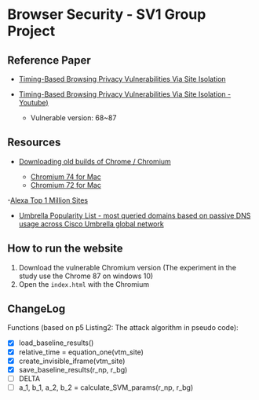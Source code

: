 # Browser Security - SV1 Group Project

## Reference Paper

- [Timing-Based Browsing Privacy Vulnerabilities Via Site Isolation](https://www.microsoft.com/en-us/research/uploads/prod/2021/10/SiteIsolationTimingChannel-cam-ready-2.pdf)

- [Timing-Based Browsing Privacy Vulnerabilities Via Site Isolation - Youtube)](https://youtu.be/e8VumSQUASI)
  - Vulnerable version: 68~87

## Resources

- [Downloading old builds of Chrome / Chromium](https://www.chromium.org/getting-involved/download-chromium/)

  - [Chromium 74 for Mac](https://commondatastorage.googleapis.com/chromium-browser-snapshots/index.html?prefix=Mac/638880/)
  - [Chromium 72 for Mac](https://commondatastorage.googleapis.com/chromium-browser-snapshots/index.html?prefix=Mac/612451/)

-[Alexa Top 1 Million Sites](https://gist.github.com/chilts/7229605)

- [Umbrella Popularity List - most queried domains based on passive DNS usage across Cisco Umbrella global network ](https://s3-us-west-1.amazonaws.com/umbrella-static/index.html)

## How to run the website

1. Download the vulnerable Chromium version (The experiment in the study use the Chrome 87 on windows 10)
2. Open the `index.html` with the Chromium

## ChangeLog

Functions (based on p5 Listing2: The attack algorithm in pseudo code):

- [x] load_baseline_results()
- [x] relative_time = equation_one(vtm_site)
- [x] create_invisible_iframe(vtm_site)
- [x] save_baseline_results(r_np, r_bg)
- [ ] DELTA
- [ ] a_1, b_1, a_2, b_2 = calculate_SVM_params(r_np, r_bg)
